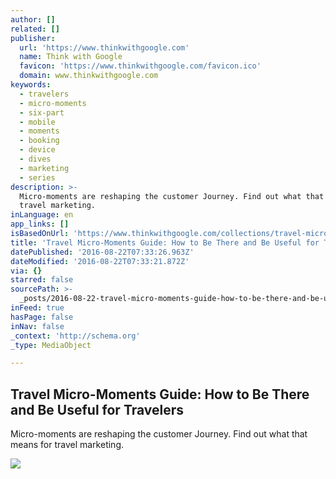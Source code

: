 ```yaml
---
author: []
related: []
publisher:
  url: 'https://www.thinkwithgoogle.com'
  name: Think with Google
  favicon: 'https://www.thinkwithgoogle.com/favicon.ico'
  domain: www.thinkwithgoogle.com
keywords:
  - travelers
  - micro-moments
  - six-part
  - mobile
  - moments
  - booking
  - device
  - dives
  - marketing
  - series
description: >-
  Micro-moments are reshaping the customer Journey. Find out what that means for
  travel marketing.
inLanguage: en
app_links: []
isBasedOnUrl: 'https://www.thinkwithgoogle.com/collections/travel-micro-moments-guide.html'
title: 'Travel Micro-Moments Guide: How to Be There and Be Useful for Travelers'
datePublished: '2016-08-22T07:33:26.963Z'
dateModified: '2016-08-22T07:33:21.872Z'
via: {}
starred: false
sourcePath: >-
  _posts/2016-08-22-travel-micro-moments-guide-how-to-be-there-and-be-useful-fo.md
inFeed: true
hasPage: false
inNav: false
_context: 'http://schema.org'
_type: MediaObject

---
```

<article style=""><h1>Travel Micro-Moments Guide: How to Be There and Be Useful for Travelers</h1><p>Micro-moments are reshaping the customer Journey. Find out what that means for travel marketing.</p><img src="https://think.storage.googleapis.com/images/travel-micro-moments-guide-lg-b.jpg" /></article>